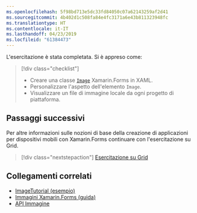 ```yaml
---
ms.openlocfilehash: 5f98bd713e5dc33fd84050c07a62143259af2d41
ms.sourcegitcommit: 4b402d1c508fa84e4fc3171a6e43b811323948fc
ms.translationtype: HT
ms.contentlocale: it-IT
ms.lasthandoff: 04/23/2019
ms.locfileid: "61384473"
---
```

L'esercitazione è stata completata. Si è appreso come:

> [!div class="checklist"]
> - Creare una classe [`Image`](xref:Xamarin.Forms.Image) Xamarin.Forms in XAML.
> - Personalizzare l'aspetto dell'elemento `Image`.
> - Visualizzare un file di immagine locale da ogni progetto di piattaforma.

## <a name="next-steps"></a>Passaggi successivi

Per altre informazioni sulle nozioni di base della creazione di applicazioni per dispositivi mobili con Xamarin.Forms continuare con l'esercitazione su Grid.

> [!div class="nextstepaction"]
> [Esercitazione su Grid](~/get-started/tutorials/grid/index.yml)

## <a name="related-links"></a>Collegamenti correlati

- [ImageTutorial (esempio)](https://developer.xamarin.com/samples/xamarin-forms/GetStarted/Tutorials/ImageTutorial)
- [Immagini Xamarin.Forms (guida)](~/xamarin-forms/user-interface/images.md)
- [API Immagine](xref:Xamarin.Forms.Image)
